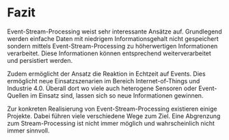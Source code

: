 # Fazit

Event-Stream-Processing weist sehr interessante Ansätze auf. Grundlegend werden einfache Daten mit niedrigem Informationsgehalt nicht gespeichert sondern mittels Event-Stream-Processing zu höherwertigen Informationen verarbeitet. Diese Informationen können entsprechend weiterverarbeitet und persistiert werden.

Zudem ermöglicht der Ansatz die Reaktion in Echtzeit auf Events. Dies ermöglicht neue Einsatzszenarien im Bereich Internet-of-Things und Industrie 4.0. Überall dort wo viele auch heterogene Sensoren oder Event-Quellen im Einsatz sind, lassen sich so neue Informationen gewinnen.

Zur konkreten Realisierung von Event-Stream-Processing existieren einige Projekte. Dabei führen viele verschiedene Wege zum Ziel. Eine Abgrenzung zum Stream-Processing ist nicht immer möglich und wahrscheinlich nicht immer sinnvoll. 



